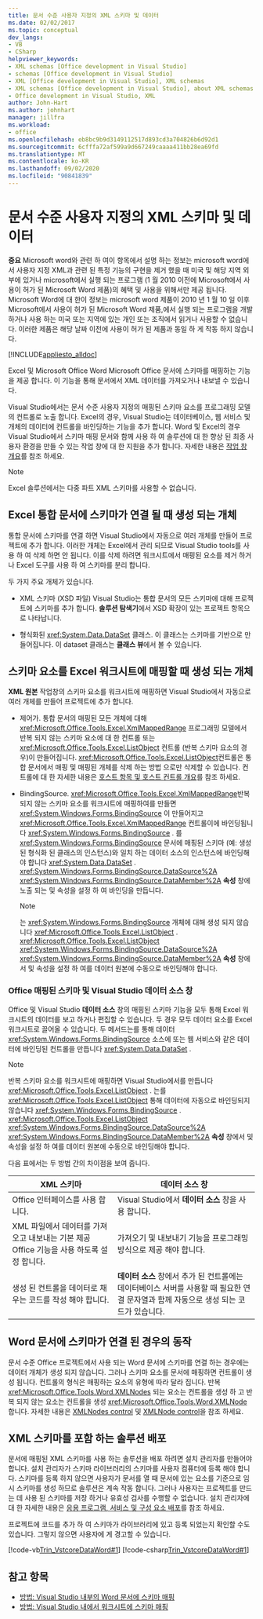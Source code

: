 ```yaml
---
title: 문서 수준 사용자 지정의 XML 스키마 및 데이터
ms.date: 02/02/2017
ms.topic: conceptual
dev_langs:
- VB
- CSharp
helpviewer_keywords:
- XML schemas [Office development in Visual Studio]
- schemas [Office development in Visual Studio]
- XML [Office development in Visual Studio], XML schemas
- XML schemas [Office development in Visual Studio], about XML schemas and data
- Office development in Visual Studio, XML
author: John-Hart
ms.author: johnhart
manager: jillfra
ms.workload:
- office
ms.openlocfilehash: eb8bc9b9d3149112517d893cd3a704826b6d92d1
ms.sourcegitcommit: 6cfffa72af599a9d667249caaaa411bb28ea69fd
ms.translationtype: MT
ms.contentlocale: ko-KR
ms.lasthandoff: 09/02/2020
ms.locfileid: "90841839"
---
```

# <a name="xml-schemas-and-data-in-document-level-customizations"></a>문서 수준 사용자 지정의 XML 스키마 및 데이터
  **중요** Microsoft word와 관련 하 여이 항목에서 설명 하는 정보는 microsoft word에서 사용자 지정 XML과 관련 된 특정 기능의 구현을 제거 했을 때 미국 및 해당 지역 외부에 있거나 microsoft에서 실행 되는 프로그램 (1 월 2010 이전에 Microsoft에서 사용이 허가 된 Microsoft Word 제품)의 혜택 및 사용을 위해서만 제공 됩니다. Microsoft Word에 대 한이 정보는 microsoft word 제품이 2010 년 1 월 10 일 이후 Microsoft에서 사용이 허가 된 Microsoft Word 제품,에서 실행 되는 프로그램을 개발 하거나 사용 하는 미국 또는 지역에 있는 개인 또는 조직에서 읽거나 사용할 수 없습니다. 이러한 제품은 해당 날짜 이전에 사용이 허가 된 제품과 동일 하 게 작동 하지 않습니다.

 [!INCLUDE[appliesto_alldoc](../vsto/includes/appliesto-alldoc-md.md)]

 Excel 및 Microsoft Office Word Microsoft Office 문서에 스키마를 매핑하는 기능을 제공 합니다. 이 기능을 통해 문서에서 XML 데이터를 가져오거나 내보낼 수 있습니다.

 Visual Studio에서는 문서 수준 사용자 지정의 매핑된 스키마 요소를 프로그래밍 모델의 컨트롤로 노출 합니다. Excel의 경우, Visual Studio는 데이터베이스, 웹 서비스 및 개체의 데이터에 컨트롤을 바인딩하는 기능을 추가 합니다. Word 및 Excel의 경우 Visual Studio에서 스키마 매핑 문서와 함께 사용 하 여 솔루션에 대 한 향상 된 최종 사용자 환경을 만들 수 있는 작업 창에 대 한 지원을 추가 합니다. 자세한 내용은 [작업 창 개요](../vsto/actions-pane-overview.md)를 참조 하세요.

> [!NOTE]
> Excel 솔루션에서는 다중 파트 XML 스키마를 사용할 수 없습니다.

## <a name="objects-created-when-schemas-are-attached-to-excel-workbooks"></a>Excel 통합 문서에 스키마가 연결 될 때 생성 되는 개체
 통합 문서에 스키마를 연결 하면 Visual Studio에서 자동으로 여러 개체를 만들어 프로젝트에 추가 합니다. 이러한 개체는 Excel에서 관리 되므로 Visual Studio tools를 사용 하 여 삭제 하면 안 됩니다. 이를 삭제 하려면 워크시트에서 매핑된 요소를 제거 하거나 Excel 도구를 사용 하 여 스키마를 분리 합니다.

 두 가지 주요 개체가 있습니다.

- XML 스키마 (XSD 파일) Visual Studio는 통합 문서의 모든 스키마에 대해 프로젝트에 스키마를 추가 합니다. **솔루션 탐색기**에서 XSD 확장이 있는 프로젝트 항목으로 나타납니다.

- 형식화된 <xref:System.Data.DataSet> 클래스. 이 클래스는 스키마를 기반으로 만들어집니다. 이 dataset 클래스는 **클래스 뷰**에서 볼 수 있습니다.

## <a name="objects-created-when-schema-elements-are-mapped-to-excel-worksheets"></a>스키마 요소를 Excel 워크시트에 매핑할 때 생성 되는 개체
 **XML 원본** 작업창의 스키마 요소를 워크시트에 매핑하면 Visual Studio에서 자동으로 여러 개체를 만들어 프로젝트에 추가 합니다.

- 제어가. 통합 문서의 매핑된 모든 개체에 대해 <xref:Microsoft.Office.Tools.Excel.XmlMappedRange> 프로그래밍 모델에서 반복 되지 않는 스키마 요소에 대 한 컨트롤 또는 <xref:Microsoft.Office.Tools.Excel.ListObject> 컨트롤 (반복 스키마 요소의 경우)이 만들어집니다. <xref:Microsoft.Office.Tools.Excel.ListObject>컨트롤은 통합 문서에서 매핑 및 매핑된 개체를 삭제 하는 방법 으로만 삭제할 수 있습니다. 컨트롤에 대 한 자세한 내용은 [호스트 항목 및 호스트 컨트롤 개요](../vsto/host-items-and-host-controls-overview.md)를 참조 하세요.

- BindingSource. <xref:Microsoft.Office.Tools.Excel.XmlMappedRange>반복 되지 않는 스키마 요소를 워크시트에 매핑하여를 만들면 <xref:System.Windows.Forms.BindingSource> 이 만들어지고 <xref:Microsoft.Office.Tools.Excel.XmlMappedRange> 컨트롤이에 바인딩됩니다 <xref:System.Windows.Forms.BindingSource> . 를 <xref:System.Windows.Forms.BindingSource> 문서에 매핑된 스키마 (예: 생성 된 형식화 된 클래스의 인스턴스)와 일치 하는 데이터 소스의 인스턴스에 바인딩해야 합니다 <xref:System.Data.DataSet> . <xref:System.Windows.Forms.BindingSource.DataSource%2A> <xref:System.Windows.Forms.BindingSource.DataMember%2A> **속성** 창에 노출 되는 및 속성을 설정 하 여 바인딩을 만듭니다.

    > [!NOTE]
    > 는 <xref:System.Windows.Forms.BindingSource> 개체에 대해 생성 되지 않습니다 <xref:Microsoft.Office.Tools.Excel.ListObject> . <xref:Microsoft.Office.Tools.Excel.ListObject> <xref:System.Windows.Forms.BindingSource.DataSource%2A> <xref:System.Windows.Forms.BindingSource.DataMember%2A> **속성** 창에서 및 속성을 설정 하 여를 데이터 원본에 수동으로 바인딩해야 합니다.

### <a name="office-mapped-schemas-and-the-visual-studio-data-sources-window"></a>Office 매핑된 스키마 및 Visual Studio 데이터 소스 창
 Office 및 Visual Studio **데이터 소스** 창의 매핑된 스키마 기능을 모두 통해 Excel 워크시트의 데이터를 보고 하거나 편집할 수 있습니다. 두 경우 모두 데이터 요소를 Excel 워크시트로 끌어올 수 있습니다. 두 메서드는를 통해 데이터 <xref:System.Windows.Forms.BindingSource> 소스에 또는 웹 서비스와 같은 데이터에 바인딩된 컨트롤을 만듭니다 <xref:System.Data.DataSet> .

> [!NOTE]
> 반복 스키마 요소를 워크시트에 매핑하면 Visual Studio에서를 만듭니다 <xref:Microsoft.Office.Tools.Excel.ListObject> . 는를 <xref:Microsoft.Office.Tools.Excel.ListObject> 통해 데이터에 자동으로 바인딩되지 않습니다 <xref:System.Windows.Forms.BindingSource> . <xref:Microsoft.Office.Tools.Excel.ListObject> <xref:System.Windows.Forms.BindingSource.DataSource%2A> <xref:System.Windows.Forms.BindingSource.DataMember%2A> **속성** 창에서 및 속성을 설정 하 여를 데이터 원본에 수동으로 바인딩해야 합니다.

 다음 표에서는 두 방법 간의 차이점을 보여 줍니다.

|XML 스키마|데이터 소스 창|
|----------------|-------------------------|
|Office 인터페이스를 사용 합니다.|Visual Studio에서 **데이터 소스** 창을 사용 합니다.|
|XML 파일에서 데이터를 가져오고 내보내는 기본 제공 Office 기능을 사용 하도록 설정 합니다.|가져오기 및 내보내기 기능을 프로그래밍 방식으로 제공 해야 합니다.|
|생성 된 컨트롤을 데이터로 채우는 코드를 작성 해야 합니다.|**데이터 소스** 창에서 추가 된 컨트롤에는 데이터베이스 서버를 사용할 때 필요한 연결 문자열과 함께 자동으로 생성 되는 코드가 있습니다.|

## <a name="behavior-when-schemas-are-attached-to-word-documents"></a>Word 문서에 스키마가 연결 된 경우의 동작
 문서 수준 Office 프로젝트에서 사용 되는 Word 문서에 스키마를 연결 하는 경우에는 데이터 개체가 생성 되지 않습니다. 그러나 스키마 요소를 문서에 매핑하면 컨트롤이 생성 됩니다. 컨트롤의 형식은 매핑하는 요소의 유형에 따라 달라 집니다. 반복 <xref:Microsoft.Office.Tools.Word.XMLNodes> 되는 요소는 컨트롤을 생성 하 고 반복 되지 않는 요소는 컨트롤을 생성 <xref:Microsoft.Office.Tools.Word.XMLNode> 합니다. 자세한 내용은 [XMLNodes control](../vsto/xmlnodes-control.md) 및 [XMLNode control](../vsto/xmlnode-control.md)을 참조 하세요.

## <a name="deployment-of-solutions-that-include-xml-schemas"></a>XML 스키마를 포함 하는 솔루션 배포
 문서에 매핑된 XML 스키마를 사용 하는 솔루션을 배포 하려면 설치 관리자를 만들어야 합니다. 설치 관리자가 스키마 라이브러리의 스키마를 사용자 컴퓨터에 등록 해야 합니다. 스키마를 등록 하지 않으면 사용자가 문서를 열 때 문서에 있는 요소를 기준으로 임시 스키마를 생성 하므로 솔루션은 계속 작동 합니다. 그러나 사용자는 프로젝트를 만드는 데 사용 된 스키마를 저장 하거나 유효성 검사를 수행할 수 없습니다. 설치 관리자에 대 한 자세한 내용은 [응용 프로그램, 서비스 및 구성 요소 배포](../deployment/deploying-applications-services-and-components.md)를 참조 하세요.

 프로젝트에 코드를 추가 하 여 스키마가 라이브러리에 있고 등록 되었는지 확인할 수도 있습니다. 그렇지 않으면 사용자에 게 경고할 수 있습니다.

 [!code-vb[Trin_VstcoreDataWord#1](../vsto/codesnippet/VisualBasic/Trin_VstcoreDataWordVB/ThisDocument.vb#1)]
 [!code-csharp[Trin_VstcoreDataWord#1](../vsto/codesnippet/CSharp/Trin_VstcoreDataWordCS/ThisDocument.cs#1)]

## <a name="see-also"></a>참고 항목

- [방법: Visual Studio 내부의 Word 문서에 스키마 매핑](../vsto/how-to-map-schemas-to-word-documents-inside-visual-studio.md)
- [방법: Visual Studio 내에서 워크시트에 스키마 매핑](../vsto/how-to-map-schemas-to-worksheets-inside-visual-studio.md)
